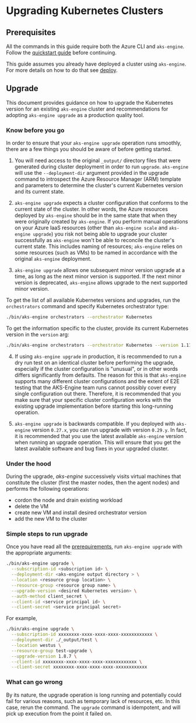 # Upgrading Kubernetes Clusters

## Prerequisites

All the commands in this guide require both the Azure CLI and `aks-engine`. Follow the [quickstart guide](../tutorials/quickstart.md) before continuing.

This guide assumes you already have deployed a cluster using `aks-engine`. For more details on how to do that see [deploy](../tutorials/deploy.md).

## Upgrade

This document provides guidance on how to upgrade the Kubernetes version for an existing `aks-engine` cluster and recommendations for adopting `aks-engine upgrade` as a production quality tool.

<a name="pre-requirements"></a>

### Know before you go

In order to ensure that your `aks-engine upgrade` operation runs smoothly, there are a few things you should be aware of before getting started.

1) You will need access to the original `_output/` directory files that were generated during cluster deployment in order to run `upgrade`.  `aks-engine` will use the `--deployment-dir` argument provided in the upgrade command to introspect the Azure Resource Manager (ARM) template and parameters to determine the cluster's current Kubernetes version and its current state.

2) `aks-engine upgrade` expects a cluster configuration that conforms to the current state of the cluster. In other words, the Azure resources deployed by `aks-engine` should be in the same state that when they were originally created by `aks-engine`. If you perform manual operations on your Azure IaaS resources (other than `aks-engine scale` and `aks-engine upgrade`) you risk not being able to upgrade your cluster successfully as `aks-engine` won't be able to reconcile the cluster's current state. This includes naming of resources; `aks-engine` relies on some resources (such as VMs) to be named in accordance with the original `aks-engine` deployment.

3) `aks-engine upgrade` allows one subsequent minor version upgrade at a time, as long as the next minor version is supported. If the next minor version is deprecated, `aks-engine` allows upgrade to the next supported minor version.

To get the list of all available Kubernetes versions and upgrades, run the `orchestrators` command and specify Kubernetes orchestrator type:

```bash
./bin/aks-engine orchestrators --orchestrator Kubernetes
```

To get the information specific to the cluster, provide its current Kubernetes version in the `version` arg:
```bash
./bin/aks-engine orchestrators --orchestrator Kubernetes --version 1.11.5
```

4) If using `aks-engine upgrade` in production, it is recommended to run a dry run test on an identical cluster before performing the upgrade, especially if the cluster configuration is "unusual", or in other words differs significantly from defaults. The reason for this is that `aks-engine` supports many different cluster configurations and the extent of E2E testing that the AKS-Engine team runs cannot possibly cover every single configuration out there. Therefore, it is recommended that you make sure that your specific cluster configuration works with the existing upgrade implementation before starting this long-running operation.

5) `aks-engine upgrade` is backwards compatible. If you deployed with `aks-engine` version `0.27.x`, you can run upgrade with version `0.29.y`. In fact, it is recommended that you use the latest available `aks-engine` version when running an upgrade operation. This will ensure that you get the latest available software and bug fixes in your upgraded cluster.

### Under the hood

During the upgrade, *aks-engine* successively visits virtual machines that constitute the cluster (first the master nodes, then the agent nodes) and performs the following operations:
 - cordon the node and drain existing workload
 - delete the VM
 - create new VM and install desired orchestrator version
 - add the new VM to the cluster

### Simple steps to run upgrade

Once you have read all the [prerequirements](#pre-requirements), run `aks-engine upgrade` with the appropriate arguments:

```bash
./bin/aks-engine upgrade \
  --subscription-id <subscription id> \
  --deployment-dir <aks-engine output directory > \
  --location <resource group location> \
  --resource-group <resource group name> \
  --upgrade-version <desired Kubernetes version> \
  --auth-method client_secret \
  --client-id <service principal id> \
  --client-secret <service principal secret>
```
For example,
```bash
./bin/aks-engine upgrade \
  --subscription-id xxxxxxxx-xxxx-xxxx-xxxx-xxxxxxxxxxxx \
  --deployment-dir ./_output/test \
  --location westus \
  --resource-group test-upgrade \
  --upgrade-version 1.8.7 \
  --client-id xxxxxxxx-xxxx-xxxx-xxxx-xxxxxxxxxxxx \
  --client-secret xxxxxxxx-xxxx-xxxx-xxxx-xxxxxxxxxxxx
```

### What can go wrong

By its nature, the upgrade operation is long running and potentially could fail for various reasons, such as temporary lack of resources, etc. In this case, rerun the command. The `upgrade` command is idempotent, and will pick up execution from the point it failed on.